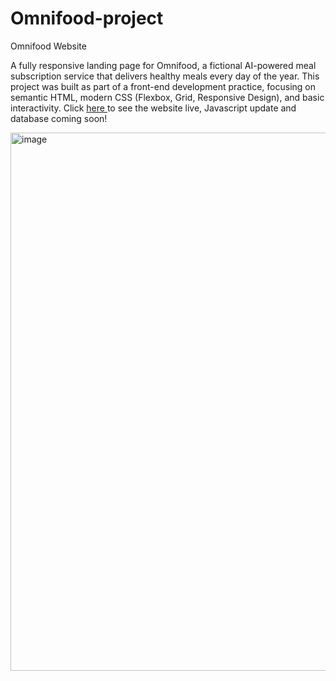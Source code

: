 # Omnifood-project

Omnifood Website

A fully responsive landing page for Omnifood, a fictional AI-powered meal subscription service that delivers healthy meals every day of the year. This project was built as part of a front-end development practice, focusing on semantic HTML, modern CSS (Flexbox, Grid, Responsive Design), and basic interactivity. Click <a href="https://haseeb-lateef.github.io/Omnifood-project" target="_blank"> here </a> to see the website live, 
 Javascript update and database coming soon!

<img width="1899" height="861" alt="image" src="https://github.com/user-attachments/assets/acbe91da-210b-4d98-a286-9f1f422e983b" />


